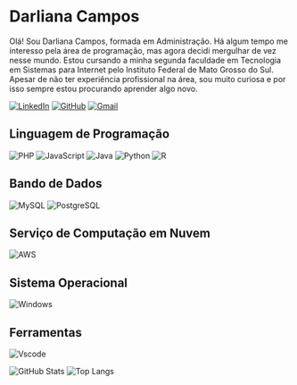 <h1>Darliana Campos</h1>

Olá! Sou Darliana Campos, formada em Administração. Há algum tempo me interesso pela área de programação, mas agora decidi mergulhar de vez nesse mundo.
Estou cursando a minha segunda faculdade em Tecnologia em Sistemas para Internet pelo Instituto Federal de Mato Grosso do Sul.
Apesar de não ter experiência profissional na área, sou muito curiosa e por isso sempre estou procurando aprender algo novo.

[![LinkedIn](https://img.shields.io/badge/LinkedIn-0077B5?style=for-the-badge&logo=linkedin&logoColor=white)](https://www.linkedin.com/in/darlianacampos/) [![GitHub](https://img.shields.io/badge/GitHub-100000?style=for-the-badge&logo=github&logoColor=white)](https://github.com/darlianaAlu) [![Gmail](https://img.shields.io/badge/Gmail-333333?style=for-the-badge&logo=gmail&logoColor=red)](mailto:darlianacampos@gmail.com)

<h2>Linguagem de Programação</h2>

![PHP](https://img.shields.io/badge/PHP-777BB4?style=for-the-badge&logo=php&logoColor=white) ![JavaScript](https://img.shields.io/badge/JavaScript-F7DF1E?style=for-the-badge&logo=javascript&logoColor=black) ![Java](https://img.shields.io/badge/java-%23ED8B00.svg?style=for-the-badge&logo=openjdk&logoColor=white) ![Python](https://img.shields.io/badge/python-3670A0?style=for-the-badge&logo=python&logoColor=ffdd54) ![R](https://img.shields.io/badge/R-276DC3?style=for-the-badge&logo=r&logoColor=white)

<h2>Bando de Dados</h2>

![MySQL](https://img.shields.io/badge/MySQL-00000F?style=for-the-badge&logo=mysql&logoColor=white) ![PostgreSQL](https://img.shields.io/badge/PostgreSQL-000?style=for-the-badge&logo=postgresql)

<h2>Serviço de Computação em Nuvem</h2>

![AWS](https://img.shields.io/badge/AWS-000.svg?style=for-the-badge&logo=amazon-aws&logoColor=white)

<h2>Sistema Operacional</h2>

![Windows](https://img.shields.io/badge/Windows-000?style=for-the-badge&logo=windows&logoColor=2CA5E0)

<h2>Ferramentas</h2>

![Vscode](https://img.shields.io/badge/Vscode-007ACC?style=for-the-badge&logo=visual-studio-code&logoColor=white)

![GitHub Stats](https://github-readme-stats.vercel.app/api?username=darlianaAlu&theme=transparent&bg_color=000&border_color=30A3DC&show_icons=true&icon_color=30A3DC&title_color=E94D5F&text_color=FFF)
 ![Top Langs](https://github-readme-stats-git-masterrstaa-rickstaa.vercel.app/api/top-langs/?username=darlianaAlu&bg_color=000&border_color=30A3DC&title_color=E94D5F&text_color=FFF)
